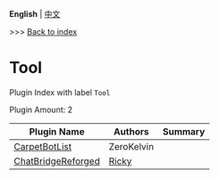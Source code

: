 **English** | [中文](readme-zh_cn.md)

\>\>\> [Back to index](/readme.md)

# Tool

Plugin Index with label `Tool`

Plugin Amount: 2

| Plugin Name | Authors | Summary |
| --- | --- | --- |
| [CarpetBotList](/plugins/carpetbotlist/readme.md) | ZeroKelvin |  |
| [ChatBridgeReforged](/plugins/chatbridgereforged_client_mc/readme.md) | [Ricky](https://github.com/rickyhoho) |  |

